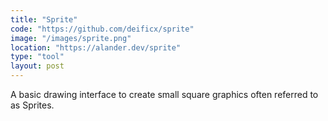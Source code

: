 ```yaml
---
title: "Sprite"
code: "https://github.com/deificx/sprite"
image: "/images/sprite.png"
location: "https://alander.dev/sprite"
type: "tool"
layout: post
---
```


A basic drawing interface to create small square graphics often referred to as Sprites.

